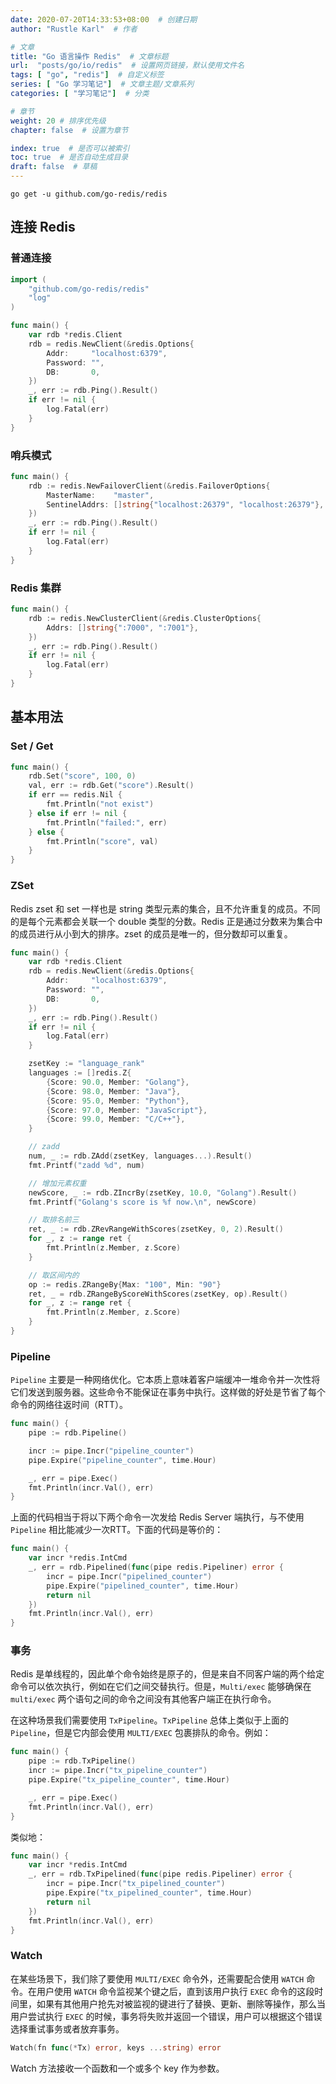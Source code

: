 ```yaml
---
date: 2020-07-20T14:33:53+08:00  # 创建日期
author: "Rustle Karl"  # 作者

# 文章
title: "Go 语言操作 Redis"  # 文章标题
url:  "posts/go/io/redis"  # 设置网页链接，默认使用文件名
tags: [ "go", "redis"]  # 自定义标签
series: [ "Go 学习笔记"]  # 文章主题/文章系列
categories: [ "学习笔记"]  # 分类

# 章节
weight: 20 # 排序优先级
chapter: false  # 设置为章节

index: true  # 是否可以被索引
toc: true  # 是否自动生成目录
draft: false  # 草稿
---
```


```shell
go get -u github.com/go-redis/redis
```

## 连接 Redis

### 普通连接

```go
import (
	"github.com/go-redis/redis"
	"log"
)

func main() {
	var rdb *redis.Client
	rdb = redis.NewClient(&redis.Options{
		Addr:     "localhost:6379",
		Password: "",
		DB:       0,
	})
	_, err := rdb.Ping().Result()
	if err != nil {
		log.Fatal(err)
	}
}
```

### 哨兵模式

```go
func main() {
	rdb := redis.NewFailoverClient(&redis.FailoverOptions{
		MasterName:    "master",
		SentinelAddrs: []string{"localhost:26379", "localhost:26379"},
	})
	_, err := rdb.Ping().Result()
	if err != nil {
		log.Fatal(err)
	}
}
```

### Redis 集群

```go
func main() {
	rdb := redis.NewClusterClient(&redis.ClusterOptions{
		Addrs: []string{":7000", ":7001"},
	})
	_, err := rdb.Ping().Result()
	if err != nil {
		log.Fatal(err)
	}
}
```

## 基本用法

### Set / Get

```go
func main() {
	rdb.Set("score", 100, 0)
	val, err := rdb.Get("score").Result()
	if err == redis.Nil {
		fmt.Println("not exist")
	} else if err != nil {
		fmt.Println("failed:", err)
	} else {
		fmt.Println("score", val)
	}
}
```

### ZSet

Redis zset 和 set 一样也是 string 类型元素的集合，且不允许重复的成员。不同的是每个元素都会关联一个 double 类型的分数。Redis 正是通过分数来为集合中的成员进行从小到大的排序。zset 的成员是唯一的，但分数却可以重复。

```go
func main() {
	var rdb *redis.Client
	rdb = redis.NewClient(&redis.Options{
		Addr:     "localhost:6379",
		Password: "",
		DB:       0,
	})
	_, err := rdb.Ping().Result()
	if err != nil {
		log.Fatal(err)
	}

	zsetKey := "language_rank"
	languages := []redis.Z{
		{Score: 90.0, Member: "Golang"},
		{Score: 98.0, Member: "Java"},
		{Score: 95.0, Member: "Python"},
		{Score: 97.0, Member: "JavaScript"},
		{Score: 99.0, Member: "C/C++"},
	}

	// zadd
	num, _ := rdb.ZAdd(zsetKey, languages...).Result()
	fmt.Printf("zadd %d", num)

	// 增加元素权重
	newScore, _ := rdb.ZIncrBy(zsetKey, 10.0, "Golang").Result()
	fmt.Printf("Golang's score is %f now.\n", newScore)

	// 取排名前三
	ret, _ := rdb.ZRevRangeWithScores(zsetKey, 0, 2).Result()
	for _, z := range ret {
		fmt.Println(z.Member, z.Score)
	}

	// 取区间内的
	op := redis.ZRangeBy{Max: "100", Min: "90"}
	ret, _ = rdb.ZRangeByScoreWithScores(zsetKey, op).Result()
	for _, z := range ret {
		fmt.Println(z.Member, z.Score)
	}
}
```

### Pipeline

`Pipeline` 主要是一种网络优化。它本质上意味着客户端缓冲一堆命令并一次性将它们发送到服务器。这些命令不能保证在事务中执行。这样做的好处是节省了每个命令的网络往返时间（RTT）。

```go
func main() {
	pipe := rdb.Pipeline()

	incr := pipe.Incr("pipeline_counter")
	pipe.Expire("pipeline_counter", time.Hour)

	_, err = pipe.Exec()
	fmt.Println(incr.Val(), err)
}
```

上面的代码相当于将以下两个命令一次发给 Redis Server 端执行，与不使用 `Pipeline` 相比能减少一次RTT。下面的代码是等价的：

```go
func main() {
	var incr *redis.IntCmd
	_, err = rdb.Pipelined(func(pipe redis.Pipeliner) error {
		incr = pipe.Incr("pipelined_counter")
		pipe.Expire("pipelined_counter", time.Hour)
		return nil
	})
	fmt.Println(incr.Val(), err)
}
```

### 事务

Redis 是单线程的，因此单个命令始终是原子的，但是来自不同客户端的两个给定命令可以依次执行，例如在它们之间交替执行。但是，`Multi/exec` 能够确保在 `multi/exec` 两个语句之间的命令之间没有其他客户端正在执行命令。

在这种场景我们需要使用 `TxPipeline`。`TxPipeline` 总体上类似于上面的 `Pipeline`，但是它内部会使用 `MULTI/EXEC` 包裹排队的命令。例如：

```go
func main() {
	pipe := rdb.TxPipeline()
	incr := pipe.Incr("tx_pipeline_counter")
	pipe.Expire("tx_pipeline_counter", time.Hour)

	_, err = pipe.Exec()
	fmt.Println(incr.Val(), err)
}
```

类似地：

```go
func main() {
	var incr *redis.IntCmd
	_, err = rdb.TxPipelined(func(pipe redis.Pipeliner) error {
		incr = pipe.Incr("tx_pipelined_counter")
		pipe.Expire("tx_pipelined_counter", time.Hour)
		return nil
	})
	fmt.Println(incr.Val(), err)
}
```

### Watch

在某些场景下，我们除了要使用 `MULTI/EXEC` 命令外，还需要配合使用 `WATCH` 命令。在用户使用 `WATCH` 命令监视某个键之后，直到该用户执行 `EXEC` 命令的这段时间里，如果有其他用户抢先对被监视的键进行了替换、更新、删除等操作，那么当用户尝试执行 `EXEC` 的时候，事务将失败并返回一个错误，用户可以根据这个错误选择重试事务或者放弃事务。

```go
Watch(fn func(*Tx) error, keys ...string) error
```

Watch 方法接收一个函数和一个或多个 key 作为参数。

